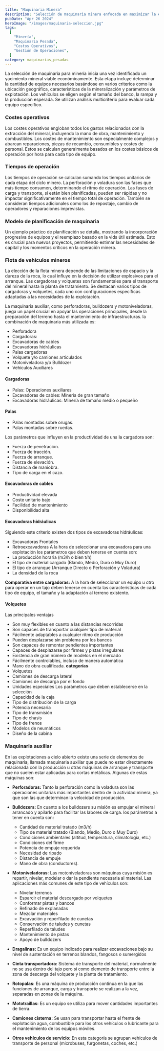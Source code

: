 ```yaml
---
title: "Maquinaria Minera"
description: "Selección de maquinaria minera enfocada en maximizar la eficiencia y reducir costos operativos"
pubDate: "Apr 26 2024"
heroImage: "/images/maquinaria-seleccion.jpg"
tags:
  [
    "Minería",
    "Maquinaria Pesada",
    "Costos Operativos",
    "Gestión de Operaciones",
  ]
category: maquinarias_pesadas
---
```


La selección de maquinaria para minería inicia una vez identificado un yacimiento mineral viable económicamente. Esta etapa incluye determinar la cantidad de equipos necesarios basándose en varios criterios como la ubicación geográfica, características de la mineralización y parámetros de explotación. Los vehículos se eligen según el tamaño del banco, la rampa y la producción esperada. Se utilizan análisis multicriterio para evaluar cada equipo específico.

### Costes operativos

Los costes operativos engloban todos los gastos relacionados con la extracción del mineral, incluyendo la mano de obra, mantenimiento y combustibles. Los costes de mantenimiento son especialmente complejos y abarcan reparaciones, piezas de recambio, consumibles y costes de personal. Estos se calculan generalmente basados en los costes básicos de operación por hora para cada tipo de equipo.

### Tiempos de operación

Los tiempos de operación se calculan sumando los tiempos unitarios de cada etapa del ciclo minero. La perforación y voladura son las fases que más tiempo consumen, determinando el ritmo de operación. Las fases de carga y transporte, si están bien planificadas, pueden ser rápidas y no impactar significativamente en el tiempo total de operación. También se consideran tiempos adicionales como los de repostaje, cambio de operadores y reparaciones imprevistas.

### Modelo de planificación de maquinaria

Un ejemplo práctico de planificación se detalla, mostrando la incorporación progresiva de equipos y el reemplazo basado en la vida útil estimada. Esto es crucial para nuevos proyectos, permitiendo estimar las necesidades de capital y los momentos críticos en la operación minera.

### Flota de vehículos mineros

La elección de la flota minera depende de las limitaciones de espacio y la dureza de la roca, lo cual influye en la decisión de utilizar explosivos para el arranque. Las cargadoras y volquetes son fundamentales para el transporte del mineral hasta la planta de tratamiento. Se destacan varios tipos de cargadoras y volquetes, cada uno con configuraciones específicas adaptadas a las necesidades de la explotación.

La maquinaria auxiliar, como perforadoras, bulldozers y motoniveladoras, juega un papel crucial en apoyar las operaciones principales, desde la preparación del terreno hasta el mantenimiento de infraestructuras. la combinación de maquinaria más utilizada es:

- Perforadora
- Cargadoras:
- Excavadoras de cables
- Excavadoras hidráulicas
- Palas cargadoras
- Volquete y/o camiones articulados
- Motoniveladora y/o Bulldozer
- Vehículos Auxiliares

#### Cargadoras

- Palas: Operaciones auxiliares
- Excavadoras de cables: Minería de gran tamaño
- Excavadoras hidráulicas: Minería de tamaño medio o pequeño

#### Palas

- Palas montadas sobre orugas.
- Palas montadas sobre ruedas.

Los parámetros que influyen en la productividad de una la cargadora son:

- Fuerza de penetración.
- Fuerza de tracción.
- Fuerza de arranque.
- Fuerza de elevación.
- Distancia de maniobra.
- Tipo de carga en el cazo.

#### Excavadoras de cables

- Productividad elevada
- Coste unitario bajo
- Facilidad de mantenimiento
- Disponibilidad alta

#### Excavadoras hidráulicas

Siguiendo este criterio existen dos tipos de excavadoras hidráulicas:

- Excavadoras Frontales
- Retroexcavadoras
  A la hora de seleccionar una excavadora para una explotación los
  parámetros que deben tenerse en cuenta son:
- La producción horaria (m3/h o bien t/h)
- El tipo de material cargado (Blando, Medio, Duro o Muy Duro)
- El tipo de arranque (Arranque Directo o Perforación y Voladura)
- La densidad de la roca

**Comparativa entre cargadoras:** A la hora de seleccionar un equipo u otro para operar en un tajo deben tenerse en cuenta las características de cada tipo de equipo, el tamaño y la adaptación al terreno existente.

#### Volquetes

Las principales ventajas

- Son muy flexibles en cuanto a las distancias recorridas
- Son capaces de transportar cualquier tipo de material
- Fácilmente adaptables a cualquier ritmo de producción
- Pueden desplazarse sin problema por los bancos
- Son capaces de remontar pendientes importantes
- Capaces de desplazarse por firmes y pistas irregulares
- Existencia de gran número de modelos en el mercado
- Fácilmente controlables, incluso de manera automática
- Mano de obra cualificada.
  **categorías**
- Volquetes
- Camiones de descarga lateral
- Camiones de descarga por el fondo
- Unidades especiales
  Los parámetros que deben establecerse en la selección
- Capacidad de la caja
- Tipo de distribución de la carga
- Potencia necesaria
- Tipo de transmisión
- Tipo de chasis
- Tipo de frenos
- Modelos de neumáticos
- Diseño de la cabina

### Maquinaria auxiliar

En las explotaciones a cielo abierto existe una serie de elementos de maquinaria, llamada maquinaria auxiliar que puede no estar directamente relacionada con la producción u otras máquinas de arranque y transporte que no suelen estar aplicadas para cortas metálicas.
Algunas de estas máquinas son:

- **Perforadoras:** Tanto la perforación como la voladura son las operaciones unitarias más importantes dentro de la actividad minera, ya que son las que determinan la velocidad de producción.

- **Bulldozers:** En cuanto a los bulldozers su misión es empujar el mineral arrancado y apilarlo para facilitar las labores de carga. los parámetros a tener en cuenta son:

  - Cantidad de material tratado (m3/h)
  - Tipo de material tratado (Blando, Medio, Duro o Muy Duro)
  - Condiciones ambientales (altitud, temperatura, climatología, etc.)
  - Condiciones del firme
  - Potencia de empuje requerida
  - Necesidad de ripado
  - Distancia de empuje
  - Mano de obra (conductores).

- **Motoniveladoras:** Las motoniveladoras son máquinas cuya misión es repartir, nivelar, modelar o dar la pendiente necesaria al material. Las aplicaciones más comunes de este tipo de vehículos son:
  - Nivelar terrenos
  - Esparcir el material descargado por volquetes
  - Conformar pistas y bancos
  - Refinado de explanadas
  - Mezclar materiales
  - Excavación y reperfilado de cunetas
  - Conservación de taludes y cunetas
  - Reperfilado de taludes
  - Mantenimiento de pistas
  - Apoyo de bulldozers
- **Dragalinas:** Es un equipo indicado para realizar excavaciones bajo su nivel de sustentación en terrenos blandos, fangosos o sumergidos
- **Cinta transportadora:** Sistema de transporte del material, normalmente no se usa dentro del tajo pero si como elemento de transporte entre la zona de descarga del volquete y la planta de tratamiento.
- **Rotopalas:** Es una máquina de producción continua en la que las funciones de arranque, carga y transporte se realizan a la vez, separadas en zonas de la máquina.
- **Mototraíllas:** Es un equipo se utiliza para mover cantidades importantes de tierra.
- **Camiones cisterna:** Se usan para transportar hasta el frente de explotación agua, combustible para los otros vehículos o lubricante para el mantenimiento de los equipos móviles.
- **Otros vehículos de servicio:** En esta categoría se agrupan vehículos de transporte de personal (microbuses, furgonetas, coches, etc.)
